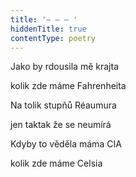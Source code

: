 ```yaml
---
title: '– – – '
hiddenTitle: true
contentType: poetry
---
```


Jako by rdousila mě krajta

kolik zde máme Fahrenheita

Na tolik stupňů Réaumura

jen taktak že se neumírá

Kdyby to věděla máma CIA

kolik zde máme Celsia
